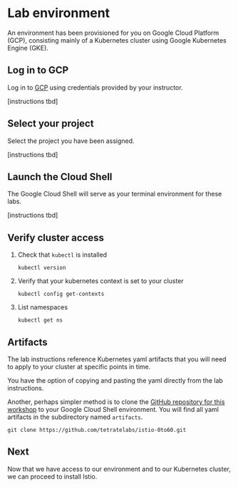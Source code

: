 # Lab environment

An environment has been provisioned for you on Google Cloud Platform (GCP), consisting mainly of a Kubernetes cluster using Google Kubernetes Engine (GKE).

## Log in to GCP

Log in to [GCP](https://cloud.google.com/) using credentials provided by your instructor.

[instructions tbd]

## Select your project

Select the project you have been assigned.

[instructions tbd]

## Launch the Cloud Shell

The Google Cloud Shell will serve as your terminal environment for these labs.

[instructions tbd]

## Verify cluster access

1. Check that `kubectl` is installed

    ```shell
    kubectl version
    ```

1. Verify that your kubernetes context is set to your cluster

    ```shell
    kubectl config get-contexts
    ```

1. List namespaces

    ```shell
    kubectl get ns
    ```

## Artifacts

The lab instructions reference Kubernetes yaml artifacts that you will need to apply to your cluster at specific points in time.

You have the option of copying and pasting the yaml directly from the lab instructions.

Another, perhaps simpler method is to clone the [GitHub repository for this workshop](https://github.com/tetratelabs/istio-0to60) to your Google Cloud Shell environment.  You will find all yaml artifacts in the subdirectory named `artifacts`.

```shell
git clone https://github.com/tetratelabs/istio-0to60.git
```

## Next

Now that we have access to our environment and to our Kubernetes cluster, we can proceed to install Istio.
